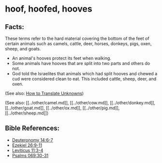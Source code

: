 # hoof, hoofed, hooves #

## Facts: ##

These terms refer to the hard material covering the bottom of the feet of certain animals such as camels, cattle, deer, horses, donkeys, pigs, oxen, sheep, and goats.

* An animal's hooves protect its feet when walking.
* Some animals have hooves that are split into two parts and others do not.
* God told the Israelites that animals which had split hooves and chewed a cud were considered clean to eat. This included cattle, sheep, deer, and oxen.
  

(See also: [How to Translate Unknowns](en/ta-vol1/translate/man/translate-unknown))

(See also: [[../other/camel.md]], [[../other/cow.md]], [[../other/donkey.md]], [[../other/goat.md]], [[../other/ox.md]], [[../other/pig.md]], [[../other/sheep.md]])

## Bible References: ##

* [Deuteronomy 14:6-7](en/tn/deu/help/14/06)
* [Ezekiel 26:9-11](en/tn/ezk/help/26/09)
* [Leviticus 11:3-4](en/tn/lev/help/11/03)
* [Psalms 069:30-31](en/tn/psa/help/69/30)